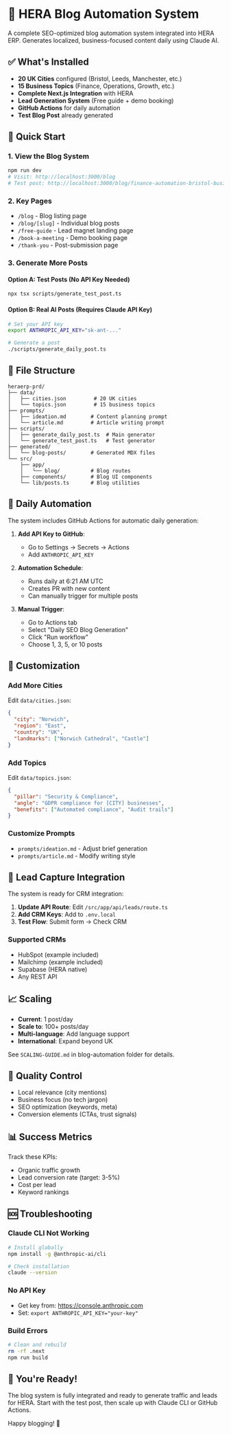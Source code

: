 # 🚀 HERA Blog Automation System

A complete SEO-optimized blog automation system integrated into HERA ERP. Generates localized, business-focused content daily using Claude AI.

## ✅ What's Installed

- **20 UK Cities** configured (Bristol, Leeds, Manchester, etc.)
- **15 Business Topics** (Finance, Operations, Growth, etc.)
- **Complete Next.js Integration** with HERA
- **Lead Generation System** (Free guide + demo booking)
- **GitHub Actions** for daily automation
- **Test Blog Post** already generated

## 🎯 Quick Start

### 1. View the Blog System
```bash
npm run dev
# Visit: http://localhost:3000/blog
# Test post: http://localhost:3000/blog/finance-automation-bristol-businesses
```

### 2. Key Pages
- `/blog` - Blog listing page
- `/blog/[slug]` - Individual blog posts
- `/free-guide` - Lead magnet landing page
- `/book-a-meeting` - Demo booking page
- `/thank-you` - Post-submission page

### 3. Generate More Posts

#### Option A: Test Posts (No API Key Needed)
```bash
npx tsx scripts/generate_test_post.ts
```

#### Option B: Real AI Posts (Requires Claude API Key)
```bash
# Set your API key
export ANTHROPIC_API_KEY="sk-ant-..."

# Generate a post
./scripts/generate_daily_post.ts
```

## 📂 File Structure

```
heraerp-prd/
├── data/
│   ├── cities.json         # 20 UK cities
│   └── topics.json         # 15 business topics
├── prompts/
│   ├── ideation.md        # Content planning prompt
│   └── article.md         # Article writing prompt
├── scripts/
│   ├── generate_daily_post.ts  # Main generator
│   └── generate_test_post.ts   # Test generator
├── generated/
│   └── blog-posts/        # Generated MDX files
└── src/
    ├── app/
    │   └── blog/          # Blog routes
    ├── components/        # Blog UI components
    └── lib/posts.ts       # Blog utilities
```

## 🤖 Daily Automation

The system includes GitHub Actions for automatic daily generation:

1. **Add API Key to GitHub**:
   - Go to Settings → Secrets → Actions
   - Add `ANTHROPIC_API_KEY`

2. **Automation Schedule**:
   - Runs daily at 6:21 AM UTC
   - Creates PR with new content
   - Can manually trigger for multiple posts

3. **Manual Trigger**:
   - Go to Actions tab
   - Select "Daily SEO Blog Generation"
   - Click "Run workflow"
   - Choose 1, 3, 5, or 10 posts

## 🎨 Customization

### Add More Cities
Edit `data/cities.json`:
```json
{
  "city": "Norwich",
  "region": "East",
  "country": "UK",
  "landmarks": ["Norwich Cathedral", "Castle"]
}
```

### Add Topics
Edit `data/topics.json`:
```json
{
  "pillar": "Security & Compliance",
  "angle": "GDPR compliance for [CITY] businesses",
  "benefits": ["Automated compliance", "Audit trails"]
}
```

### Customize Prompts
- `prompts/ideation.md` - Adjust brief generation
- `prompts/article.md` - Modify writing style

## 🔧 Lead Capture Integration

The system is ready for CRM integration:

1. **Update API Route**: Edit `/src/app/api/leads/route.ts`
2. **Add CRM Keys**: Add to `.env.local`
3. **Test Flow**: Submit form → Check CRM

### Supported CRMs
- HubSpot (example included)
- Mailchimp (example included)
- Supabase (HERA native)
- Any REST API

## 📈 Scaling

- **Current**: 1 post/day
- **Scale to**: 100+ posts/day
- **Multi-language**: Add language support
- **International**: Expand beyond UK

See `SCALING-GUIDE.md` in blog-automation folder for details.

## 🚦 Quality Control

- Local relevance (city mentions)
- Business focus (no tech jargon)
- SEO optimization (keywords, meta)
- Conversion elements (CTAs, trust signals)

## 📊 Success Metrics

Track these KPIs:
- Organic traffic growth
- Lead conversion rate (target: 3-5%)
- Cost per lead
- Keyword rankings

## 🆘 Troubleshooting

### Claude CLI Not Working
```bash
# Install globally
npm install -g @anthropic-ai/cli

# Check installation
claude --version
```

### No API Key
- Get key from: https://console.anthropic.com
- Set: `export ANTHROPIC_API_KEY="your-key"`

### Build Errors
```bash
# Clean and rebuild
rm -rf .next
npm run build
```

## 🎉 You're Ready!

The blog system is fully integrated and ready to generate traffic and leads for HERA. Start with the test post, then scale up with Claude CLI or GitHub Actions.

Happy blogging! 🚀